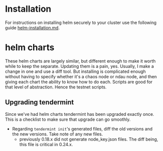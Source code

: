 # Installation

For instructions on installing helm securely to your cluster use the following guide [helm-installation.md](./helm-installation.md).

# helm charts

These helm charts are largely similar, but different enough to make it worth while to keep the separate. Updating them is a pain, yes. Usually, I make a change in one and use a diff tool. But installing is complicated enough without having to specify whether it's a chaos node or ndau node, and then giving each chart the ability to know how to do each. Scripts are good for that level of abstraction. Hence the testnet scripts.

## Upgrading tendermint

Since we've had helm charts tendermint has been upgraded exactly once. This is a checklist to make sure that upgrade can go smoothly.

* Regarding `tendermint init`'s generated files, diff the old versions and the new versions. Take note of any new files.
  - previously 0.18.x did not generate node_key.json files. The diff being, this file is critical in 0.24.x.
